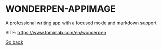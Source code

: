 # WONDERPEN-APPIMAGE
 
 A professional writing app with a focused mode and markdown support
 
 SITE: https://www.tominlab.com/en/wonderpen

 [Go back](https://portable-linux-apps.github.io/apps.html)
